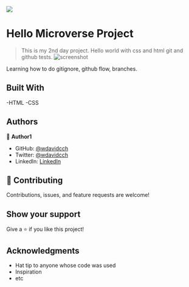 ![](https://img.shields.io/badge/Microverse-blueviolet)

# Hello Microverse Project

> This is my 2nd day project.
> Hello world with css and html git and github tests.
![screenshot](./app_screenshot.png)

Learning how to do gitignore, github flow, branches.

## Built With

-HTML
-CSS

## Authors
👤 **Author1**
- GitHub: [@wdavidcch](https://github.com/wdavidcch)
- Twitter: [@wdavidcch](https://twitter.com/wdavidcch)
- LinkedIn: [LinkedIn](https://www.linkedin.com/in/williams-colmenares-989a6b151)

## 🤝 Contributing
Contributions, issues, and feature requests are welcome!
## Show your support
Give a ⭐️ if you like this project!
## Acknowledgments
- Hat tip to anyone whose code was used
- Inspiration
- etc

